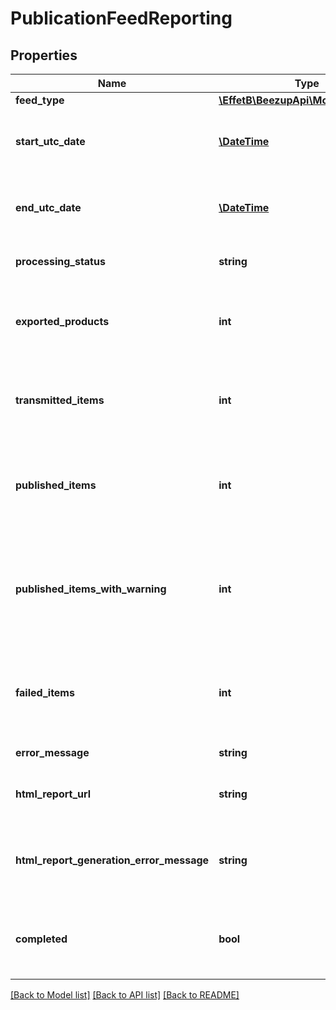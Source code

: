 # PublicationFeedReporting

## Properties
Name | Type | Description | Notes
------------ | ------------- | ------------- | -------------
**feed_type** | [**\EffetB\BeezupApi\Model\FeedType**](FeedType.md) |  | 
**start_utc_date** | [**\DateTime**](\DateTime.md) | The feed publication start time (UTC timezone) | 
**end_utc_date** | [**\DateTime**](\DateTime.md) | The feed publication end time (UTC timezone) | [optional] 
**processing_status** | **string** | The processing status | 
**exported_products** | **int** | The product count downloaded from BeezUP Export | [optional] 
**transmitted_items** | **int** | The item count (products or offers) sent to the marketplace | [optional] 
**published_items** | **int** | The item count (products or offers) the marketplace flagged as successful | [optional] 
**published_items_with_warning** | **int** | The item count (products or offers) the marketplace flagged as successful with warnings | [optional] 
**failed_items** | **int** | The item count (products or offers) the marketplace flagged as failed | [optional] 
**error_message** | **string** | The error message | [optional] 
**html_report_url** | **string** | The Url for the Html Report generated | [optional] 
**html_report_generation_error_message** | **string** | The error message if the Html Report generation failed | [optional] 
**completed** | **bool** | Indicates if the publication is completed or not | [optional] 

[[Back to Model list]](../README.md#documentation-for-models) [[Back to API list]](../README.md#documentation-for-api-endpoints) [[Back to README]](../README.md)


